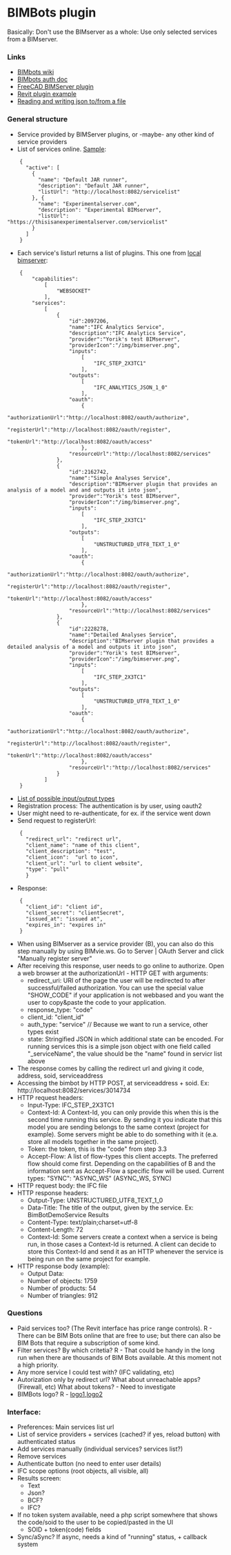 # BIMBots plugin

Basically: Don't use the BIMserver as a whole: Use only selected services from a BIMserver.

### Links

* [BIMbots wiki](https://github.com/opensourceBIM/BIM-Bot-services/wiki)
* [BIMbots auth doc](https://github.com/opensourceBIM/BIM-Bot-services/wiki/Building-a-client-application#32-navigate-to-authorization-url)
* [FreeCAD BIMServer plugin](https://github.com/yorikvanhavre/WebTools/blob/master/BIMServer.py)
* [Revit plugin example](https://www.youtube.com/watch?v=CX2F21NFI3A)
* [Reading and writing json to/from a file](https://stackabuse.com/reading-and-writing-json-to-a-file-in-python/)

### General structure

* Service provided by BIMServer plugins, or -maybe- any other kind of service providers
* List of services online. [Sample](https://github.com/opensourceBIM/BIMserver-Repository/blob/master/serviceproviders.json):

```
    {
      "active": [
        {
          "name": "Default JAR runner",
          "description": "Default JAR runner",
          "listUrl": "http://localhost:8082/servicelist"
        }, {
          "name": "Experimentalserver.com",
          "description": "Experimental BIMserver",
          "listUrl": "https://thisisanexperimentalserver.com/servicelist"
        }
      ]
    }
```

* Each service's listurl returns a list of plugins. This one from [local bimserver](http://localhost:8082/servicelist):

```
    {
        "capabilities":
            [
                "WEBSOCKET"
            ],
        "services":
            [
                {
                    "id":2097206,
                    "name":"IFC Analytics Service",
                    "description":"IFC Analytics Service",
                    "provider":"Yorik's test BIMserver",
                    "providerIcon":"/img/bimserver.png",
                    "inputs":
                        [
                            "IFC_STEP_2X3TC1"
                        ],
                    "outputs":
                        [
                            "IFC_ANALYTICS_JSON_1_0"
                        ],
                    "oauth":
                        {
                            "authorizationUrl":"http://localhost:8082/oauth/authorize",
                            "registerUrl":"http://localhost:8082/oauth/register",
                            "tokenUrl":"http://localhost:8082/oauth/access"
                        },
                    "resourceUrl":"http://localhost:8082/services"
                },
                {
                    "id":2162742,
                    "name":"Simple Analyses Service",
                    "description":"BIMserver plugin that provides an analysis of a model and and outputs it into json",
                    "provider":"Yorik's test BIMserver",
                    "providerIcon":"/img/bimserver.png",
                    "inputs":
                        [
                            "IFC_STEP_2X3TC1"
                        ],
                    "outputs":
                        [
                            "UNSTRUCTURED_UTF8_TEXT_1_0"
                        ],
                    "oauth":
                        {
                            "authorizationUrl":"http://localhost:8082/oauth/authorize",
                            "registerUrl":"http://localhost:8082/oauth/register",
                            "tokenUrl":"http://localhost:8082/oauth/access"
                        },
                    "resourceUrl":"http://localhost:8082/services"
                },
                {
                    "id":2228278,
                    "name":"Detailed Analyses Service",
                    "description":"BIMserver plugin that provides a detailed analysis of a model and outputs it into json",
                    "provider":"Yorik's test BIMserver",
                    "providerIcon":"/img/bimserver.png",
                    "inputs":
                        [
                            "IFC_STEP_2X3TC1"
                        ],
                    "outputs":
                        [
                            "UNSTRUCTURED_UTF8_TEXT_1_0"
                        ],
                    "oauth":
                        {
                            "authorizationUrl":"http://localhost:8082/oauth/authorize",
                            "registerUrl":"http://localhost:8082/oauth/register",
                            "tokenUrl":"http://localhost:8082/oauth/access"
                        },
                    "resourceUrl":"http://localhost:8082/services"
                }
            ]
    }
```

* [List of possible input/output types](https://github.com/opensourceBIM/BIM-Bot-services/wiki/Schemas)
* Registration process: The authentication is by user, using oauth2
* User might need to re-authenticate, for ex. if the service went down
* Send request to registerUrl:

```
    {
      "redirect_url": "redirect url",
      "client_name": "name of this client",
      "client_description": "test",
      "client_icon":  "url to icon",
      "client_url": "url to client website",
      "type": "pull"
      }
```

* Response:

```
    {
      "client_id": "client id",
      "client_secret": "clientSecret",
      "issued_at": "issued at",
      "expires_in": "expires in"
    }
```

* When using BIMserver as a service provider (B), you can also do this step manually by using BIMvie.ws. Go to Server | OAuth Server and click "Manually register server"
* After receiving this response, user needs to go online to authorize. Open a web browser at the authorizationUrl - HTTP GET with arguments:
  * redirect_uri: URI of the page the user will be redirected to after successful/failed authorization. You can use the special value "SHOW_CODE" if your application is not webbased and you want the user to copy&paste the code to your application.
  * response_type: "code"
  * client_id: "client_id"
  * auth_type: "service" // Because we want to run a service, other types exist
  * state: Stringified JSON in which additional state can be encoded. For running services this is a simple json object with one field called "_serviceName", the value should be the "name" found in servicr list above
* The response comes by calling the redirect url and giving it code, address, soid, serviceaddress
* Accessing the bimbot by HTTP POST, at serviceaddress + soid. Ex: http://localhost:8082/services/3014734
* HTTP request headers:
  * Input-Type: IFC_STEP_2X3TC1
  * Context-Id: A Context-Id, you can only provide this when this is the second time running this service. By sending it you indicate that this model you are sending belongs to the same context (project for example). Some servers might be able to do something with it (e.a. store all models together in the same project).
  * Token: the token, this is the "code" from step 3.3
  * Accept-Flow: A list of flow-types this client accepts. The preferred flow should come first. Depending on the capabilities of B and the information sent as Accept-Flow a specific flow will be used. Current types: "SYNC": "ASYNC_WS" (ASYNC_WS, SYNC)
* HTTP request body: the IFC file
* HTTP response headers:
  * Output-Type: UNSTRUCTURED_UTF8_TEXT_1_0
  * Data-Title: The title of the output, given by the service. Ex: BimBotDemoService Results
  * Content-Type: text/plain;charset=utf-8
  * Content-Length: 72
  * Context-Id: Some servers create a context when a service is being run, in those cases a Context-Id is returned. A client can decide to store this Context-Id and send it as an HTTP whenever the service is being run on the same project for example.
* HTTP response body (example):
  * Output Data:
  * Number of objects: 1759
  * Number of products: 54
  * Number of triangles: 912

### Questions

* Paid services too? (The Revit interface has price range controls). R - There can be BIM Bots online that are free to use; but there can also be BIM Bots that require a subscription of some kind.
* Filter services? By which critetia? R - That could be handy in the long run when there are thousands of BIM Bots available. At this moment not a high priority.
* Any more service I could test with? (IFC validating, etc)
* Autorization only by redirect url? What about unreachable apps? (Firewall, etc) What about tokens? - Need to investigate
* BIMBots logo? R -  [logo1](http://bimbots.org/wp-content/uploads/sites/4/2017/08/BIM-Bots-viewer.png),[logo2](http://bimbots.org/wp-content/uploads/sites/4/2017/08/BIM-Bots-validationchecker.png)

### Interface:

* Preferences: Main services list url
* List of service providers + services (cached? if yes, reload button) with authenticated status
* Add services manually (individual services? services list?)
* Remove services
* Authenticate button (no need to enter user details)
* IFC scope options (root objects, all visible, all)
* Results screen:
  * Text
  * Json?
  * BCF?
  * IFC?
* If no token system available, need a php script somewhere that shows the code/soid to the user to be copied/pasted in the UI
  * SOID + token(code) fields
* Sync/aSync? If async, needs a kind of "running" status, + callback system






